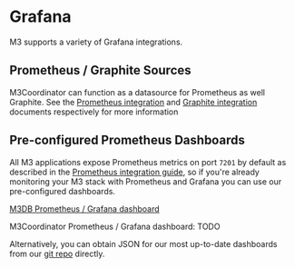 # Grafana

M3 supports a variety of Grafana integrations.

## Prometheus / Graphite Sources

M3Coordinator can function as a datasource for Prometheus as well Graphite. See the [Prometheus integration](./prometheus.md) and [Graphite integration](./graphite.md) documents respectively for more information

## Pre-configured Prometheus Dashboards

All M3 applications expose Prometheus metrics on port `7201` by default as described in the [Prometheus integration guide](./prometheus.md), so if you're already monitoring your M3 stack with Prometheus and Grafana you can use our pre-configured dashboards.

[M3DB Prometheus / Grafana dashboard](https://grafana.com/dashboards/8126)

M3Coordinator Prometheus / Grafana dashboard: TODO

Alternatively, you can obtain JSON for our most up-to-date dashboards from our [git repo](https://github.com/m3db/m3/blob/master/integrations/grafana) directly.